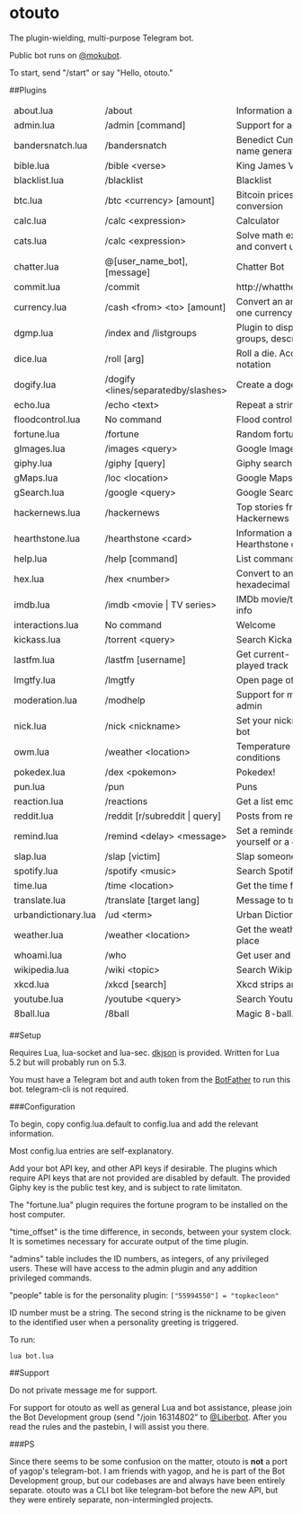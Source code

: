 # otouto

The plugin-wielding, multi-purpose Telegram bot.

Public bot runs on [@mokubot](http://telegram.me/mokubot).

To start, send "/start" or say "Hello, otouto."


##Plugins



<table>
  <thead>
    <tr>
      <td>about.lua</td>
      <td>/about</td>
      <td>Information about the bot</td>
    </tr>
    <tr>
      <td>admin.lua</td>
      <td>/admin [command]</td>
      <td>Support for admin</td>
    </tr>
    <tr>
      <td>bandersnatch.lua</td>
      <td>/bandersnatch</td>
      <td>Benedict Cumberbatch name generator</td>
    </tr>
    <tr>
      <td>bible.lua</td>
      <td>/bible &lt;verse&gt;</td>
      <td>King James Version</td>
    </tr>
    <tr>
      <td>blacklist.lua</td>
      <td>/blacklist</td>
      <td>Blacklist</td>
    </tr>
    <tr>
      <td>btc.lua</td>
      <td>/btc &lt;currency&gt; [amount]</td>
      <td>Bitcoin prices and conversion</td>
    </tr>
    <tr>
      <td>calc.lua</td>
      <td>/calc &lt;expression&gt;</td>
      <td>Calculator</td>
    </tr>
    <tr>
      <td>cats.lua</td>
      <td>/calc &lt;expression&gt;</td>
      <td>Solve math expression and convert units</td>
    </tr>
    <tr>
      <td>chatter.lua</td>
      <td>@[user_name_bot], [message]</td>
      <td>Chatter Bot</td>
    </tr>
    <tr>
      <td>commit.lua</td>
      <td>/commit</td>
      <td>http://whatthecommit.com</td>
    </tr>
    <tr>
      <td>currency.lua</td>
      <td>/cash &lt;from&gt; &lt;to&gt; [amount]</td>
      <td>Convert an amount from one currency to another</td>
    </tr>
    <tr>
      <td>dgmp.lua</td>
      <td>/index and /listgroups</td>
      <td>Plugin to display the groups, descriptions, etc.</td>
    </tr>
    <tr>
      <td>dice.lua</td>
      <td>/roll [arg]</td>
      <td>Roll a die. Accepts D&D notation</td>
    </tr>
    <tr>
      <td>dogify.lua</td>
      <td>/dogify &lt;lines/separatedby/slashes&gt;</td>
      <td>Create a doge image</td>
    </tr>
    <tr>
      <td>echo.lua</td>
      <td>/echo &lt;text&gt;</td>
      <td>Repeat a string</td>
    </tr>
    <tr>
      <td>floodcontrol.lua</td>
      <td>No command</td>
      <td>Flood control</td>
    </tr>
    <tr>
      <td>fortune.lua</td>
      <td>/fortune</td>
      <td>Random fortunes</td>
    </tr>
    <tr>
      <td>gImages.lua</td>
      <td>/images &lt;query&gt;</td>
      <td>Google Images search</td>
    </tr>
    <tr>
      <td>giphy.lua</td>
      <td>/giphy [query]</td>
      <td>Giphy search or random</td>
    </tr>
    <tr>
      <td>gMaps.lua</td>
      <td>/loc &lt;location&gt;</td>
      <td>Google Maps search</td>
    </tr>
    <tr>
      <td>gSearch.lua</td>
      <td>/google &lt;query&gt;</td>
      <td>Google Search</td>
    </tr>
    <tr>
      <td>hackernews.lua</td>
      <td>/hackernews</td>
      <td>Top stories from Hackernews</td>
    </tr>
    <tr>
      <td>hearthstone.lua</td>
      <td>/hearthstone &lt;card&gt;</td>
      <td>Information about a Hearthstone card</td>
    </tr>
    <tr>
      <td>help.lua</td>
      <td>/help [command]</td>
      <td>List commands</td>
    </tr>
    <tr>
      <td>hex.lua</td>
      <td>/hex &lt;number&gt;</td>
      <td>Convert to and from hexadecimal</td>
    </tr>
    <tr>
      <td>imdb.lua</td>
      <td>/imdb &lt;movie | TV series&gt;</td>
      <td>IMDb movie/television info</td>
    </tr>
    <tr>
      <td>interactions.lua</td>
      <td>No command</td>
      <td>Welcome</td>
    </tr>
    <tr>
      <td>kickass.lua</td>
      <td>/torrent &lt;query&gt;</td>
      <td>Search Kickass Torrents</td>
    </tr>
    <tr>
      <td>lastfm.lua</td>
      <td>/lastfm [username]</td>
      <td>Get current- or last-played track</td>
    </tr>
    <tr>
      <td>lmgtfy.lua</td>
      <td>/lmgtfy</td>
      <td>Open page of lmgtfy</td>
    </tr>
    <tr>
      <td>moderation.lua</td>
      <td>/modhelp</td>
      <td>Support for moderator or admin</td>
    </tr>
    <tr>
      <td>nick.lua</td>
      <td>/nick &lt;nickname&gt;</td>
      <td>Set your nickname for the bot</td>
    </tr>
    <tr>
      <td>owm.lua</td>
      <td>/weather &lt;location&gt;</td>
      <td>Temperature and weather conditions</td>
    </tr>
    <tr>
      <td>pokedex.lua</td>
      <td>/dex &lt;pokemon&gt;</td>
      <td>Pokedex!</td>
    </tr>
    <tr>
      <td>pun.lua</td>
      <td>/pun</td>
      <td>Puns</td>
    </tr>
    <tr>
      <td>reaction.lua</td>
      <td>/reactions</td>
      <td>Get a list emoticons</td>
    </tr>
    <tr>
      <td>reddit.lua</td>
      <td>/reddit [r/subreddit | query]</td>
      <td>Posts from reddit</td>
    </tr>
    <tr>
      <td>remind.lua</td>
      <td>/remind &lt;delay&gt; &lt;message&gt;</td>
      <td>Set a reminder for yourself or a group</td>
    </tr>
    <tr>
      <td>slap.lua</td>
      <td>/slap [victim]</td>
      <td>Slap someone!</td>
    </tr>
    <tr>
      <td>spotify.lua</td>
      <td>/spotify &lt;music&gt;</td>
      <td>Search Spotify</td>
    </tr>
    <tr>
      <td>time.lua</td>
      <td>/time &lt;location&gt;</td>
      <td>Get the time for a place</td>
    </tr>
    <tr>
      <td>translate.lua</td>
      <td>/translate [target lang]</td>
      <td>Message to translate</td>
    </tr>
    <tr>
      <td>urbandictionary.lua</td>
      <td>/ud &lt;term&gt;</td>
      <td>Urban Dictionary search</td>
    </tr>
    <tr>
      <td>weather.lua</td>
      <td>/weather &lt;location&gt;</td>
      <td>Get the weather for a place</td>
    </tr>
    <tr>
      <td>whoami.lua</td>
      <td>/who</td>
      <td>Get user and group IDs</td>
    </tr>
    <tr>
      <td>wikipedia.lua</td>
      <td>/wiki &lt;topic&gt;</td>
      <td>Search Wikipedia</td>
    </tr>
    <tr>
      <td>xkcd.lua</td>
      <td>/xkcd [search]</td>
      <td>Xkcd strips and alt text</td>
    </tr>
    <tr>
      <td>youtube.lua</td>
      <td>/youtube &lt;query&gt;</td>
      <td>Search Youtube</td>
    </tr>
    <tr>
      <td>8ball.lua</td>
      <td>/8ball</td>
      <td>Magic 8-ball.</td>
    </tr>    
  </tbody>
</table>



##Setup

Requires Lua, lua-socket and lua-sec. [dkjson](http://github.com/LuaDist/dkjson/) is provided. Written for Lua 5.2 but will probably run on 5.3.

You must have a Telegram bot and auth token from the [BotFather](http://telegram.me/botfather) to run this bot. telegram-cli is not required.

###Configuration

To begin, copy config.lua.default to config.lua and add the relevant information.

Most config.lua entries are self-explanatory.

Add your bot API key, and other API keys if desirable.
The plugins which require API keys that are not provided are disabled by default.
The provided Giphy key is the public test key, and is subject to rate limitaton.

The "fortune.lua" plugin requires the fortune program to be installed on the host computer.

"time_offset" is the time difference, in seconds, between your system clock. It is sometimes necessary for accurate output of the time plugin.

"admins" table includes the ID numbers, as integers, of any privileged users. These will have access to the admin plugin and any addition privileged commands.

"people" table is for the personality plugin:
`["55994550"] = "topkecleon"`

ID number must be a string. The second string is the nickname to be given to the identified user when a personality greeting is triggered.

To run:

`lua bot.lua`


##Support

Do not private message me for support.

For support for otouto as well as general Lua and bot assistance, please join the Bot Development group (send "/join 16314802" to [@Liberbot](http://telegram.me/liberbot). After you read the rules and the pastebin, I will assist you there.

###PS

Since there seems to be some confusion on the matter, otouto is **not** a port of yagop's telegram-bot. I am friends with yagop, and he is part of the Bot Development group, but our codebases are and always have been entirely separate. otouto was a CLI bot like telegram-bot before the new API, but they were entirely separate, non-intermingled projects.
